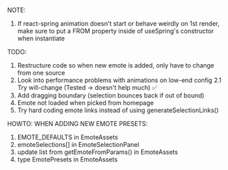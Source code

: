 NOTE:

1. If react-spring animation doesn't start or behave weirdly on 1st render, make sure to put a FROM property inside of useSpring's constructor when instantiate

TODO:

1. Restructure code so when new emote is added, only have to change from one source
2. Look into performance problems with animations on low-end config
   2.1 Try will-change (Tested -> doesn't help much) ✅
3. Add dragging boundary (selection bounces back if out of bound)
4. Emote not loaded when picked from homepage
5. Try hard coding emote links instead of using generateSelectionLinks()

HOWTO: WHEN ADDING NEW EMOTE PRESETS:

1. EMOTE_DEFAULTS in EmoteAssets
2. emoteSelections[] in EmoteSelectionPanel
3. update list from getEmoteFromParams() in EmoteAssets
4. type EmotePresets in EmoteAssets
